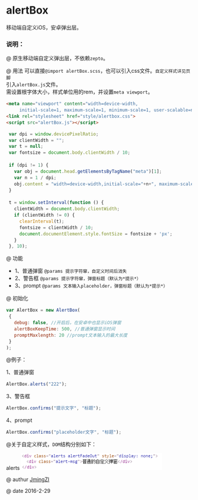 # alertBox
移动端自定义iOS，安卓弹出层。

### 说明：
 
 @ 原生移动端自定义弹出层，不依赖`zepto`。   
 
 @ 用法
  可以直接`@import alertBox.scss`，也可以引入css文件。`自定义样式详见页脚`    
  引入`alertBox.js`文件。    
  需设置根字体大小，样式单位用的rem，并设置`meta viewport`。
    
 ```html
 <meta name="viewport" content="width=device-width,
      initial-scale=1, maximum-scale=1, minimum-scale=1, user-scalable=no">
 <link rel="stylesheet" href="style/alertbox.css">
 <script src="alertBox.js"></script>
 ```
 ```js
  var dpi = window.devicePixelRatio;
  var clientWidth = "";
  var t = null;
  var fontsize = document.body.clientWidth / 10;

  if (dpi != 1) {
    var obj = document.head.getElementsByTagName("meta")[1];
    var n = 1 / dpi;
    obj.content = "width=device-width,initial-scale="+n+", maximum-scale="+n+", minimum-scale="+n+", user-scalable=no";
  }

  t = window.setInterval(function () {
    clientWidth = document.body.clientWidth;
    if (clientWidth != 0) {
      clearInterval(t);
      fontsize = clientWidth / 10;
      document.documentElement.style.fontSize = fontsize + 'px';
    }
  }, 10);
 ```
 
 @ 功能   
 
   * 1、普通弹窗 `@params 提示字符窜，自定义时间后消失` 
   * 2、警告框   `@params 提示字符窜，弹窗标题（默认为*提示*）`     
   * 3、prompt   `@params 文本输入placeholder，弹窗标题（默认为*提示*）`      
      
@ 初始化
 
 ```js
 var AlertBox = new AlertBox(
  {
    debug: false, //开启后，在安卓中也显示iOS弹窗
    alertBoxKeepTime: 500, //普通弹窗显示时间
    promptMaxlength: 20 //prompt文本输入的最大长度
  }
);
```
@例子：

1、普通弹窗
```js
AlertBox.alerts("222");
```

3、警告框
```js
AlertBox.confirms("提示文字", "标题");
```

4、prompt
```js
AlertBox.confirms("placeholder文字", "标题");
```

@关于自定义样式，`DOM`结构分别如下：

alerts
![alerts](images/alert.png)


@ authur [JmingZI](http://ymblog.net)

@ date 2016-2-29

